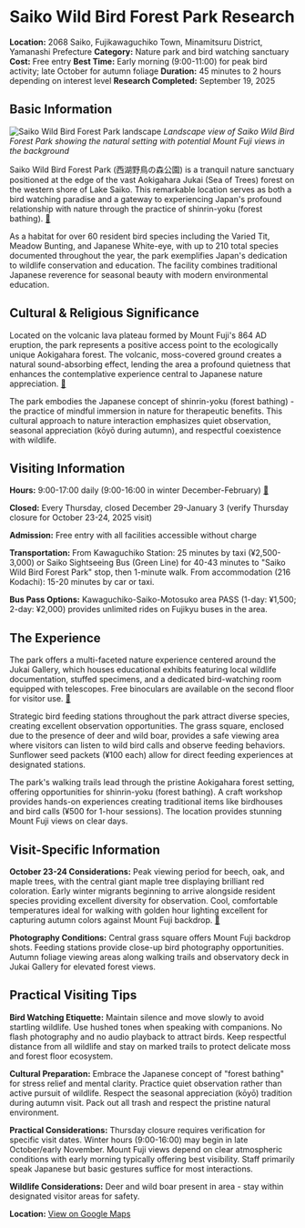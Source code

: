 # Saiko Wild Bird Forest Park Research

**Location:** 2068 Saiko, Fujikawaguchiko Town, Minamitsuru District, Yamanashi Prefecture
**Category:** Nature park and bird watching sanctuary
**Cost:** Free entry
**Best Time:** Early morning (9:00-11:00) for peak bird activity; late October for autumn foliage
**Duration:** 45 minutes to 2 hours depending on interest level
**Research Completed:** September 19, 2025

## Basic Information

![Saiko Wild Bird Forest Park landscape](http://video.mustlovejapan.com/video/YL056.flv.jpg)
*Landscape view of Saiko Wild Bird Forest Park showing the natural setting with potential Mount Fuji views in the background*

Saiko Wild Bird Forest Park (西湖野鳥の森公園) is a tranquil nature sanctuary positioned at the edge of the vast Aokigahara Jukai (Sea of Trees) forest on the western shore of Lake Saiko. This remarkable location serves as both a bird watching paradise and a gateway to experiencing Japan's profound relationship with nature through the practice of shinrin-yoku (forest bathing). [🔗](https://fujisan.ne.jp/en/pages/345/)

As a habitat for over 60 resident bird species including the Varied Tit, Meadow Bunting, and Japanese White-eye, with up to 210 total species documented throughout the year, the park exemplifies Japan's dedication to wildlife conservation and education. The facility combines traditional Japanese reverence for seasonal beauty with modern environmental education.

## Cultural & Religious Significance

Located on the volcanic lava plateau formed by Mount Fuji's 864 AD eruption, the park represents a positive access point to the ecologically unique Aokigahara forest. The volcanic, moss-covered ground creates a natural sound-absorbing effect, lending the area a profound quietness that enhances the contemplative experience central to Japanese nature appreciation. [🔗](https://www.yamanashi-kankou.jp/english/explore-by-area/fujisan-fujigoko/saiko-wild-birds-park.html)

The park embodies the Japanese concept of shinrin-yoku (forest bathing) - the practice of mindful immersion in nature for therapeutic benefits. This cultural approach to nature interaction emphasizes quiet observation, seasonal appreciation (kōyō during autumn), and respectful coexistence with wildlife.

## Visiting Information

**Hours:** 9:00-17:00 daily (9:00-16:00 in winter December-February) [🔗](https://fujisan.ne.jp/en/pages/345/)

**Closed:** Every Thursday, closed December 29-January 3 (verify Thursday closure for October 23-24, 2025 visit)

**Admission:** Free entry with all facilities accessible without charge

**Transportation:** From Kawaguchiko Station: 25 minutes by taxi (¥2,500-3,000) or Saiko Sightseeing Bus (Green Line) for 40-43 minutes to "Saiko Wild Bird Forest Park" stop, then 1-minute walk. From accommodation (216 Kodachi): 15-20 minutes by car or taxi.

**Bus Pass Options:** Kawaguchiko-Saiko-Motosuko area PASS (1-day: ¥1,500; 2-day: ¥2,000) provides unlimited rides on Fujikyu buses in the area.

## The Experience

The park offers a multi-faceted nature experience centered around the Jukai Gallery, which houses educational exhibits featuring local wildlife documentation, stuffed specimens, and a dedicated bird-watching room equipped with telescopes. Free binoculars are available on the second floor for visitor use. [🔗](https://www.mustlovejapan.com/subject/lake_sai_wild_bird_forest/)

Strategic bird feeding stations throughout the park attract diverse species, creating excellent observation opportunities. The grass square, enclosed due to the presence of deer and wild boar, provides a safe viewing area where visitors can listen to wild bird calls and observe feeding behaviors. Sunflower seed packets (¥100 each) allow for direct feeding experiences at designated stations.

The park's walking trails lead through the pristine Aokigahara forest setting, offering opportunities for shinrin-yoku (forest bathing). A craft workshop provides hands-on experiences creating traditional items like birdhouses and bird calls (¥500 for 1-hour sessions). The location provides stunning Mount Fuji views on clear days.

## Visit-Specific Information

**October 23-24 Considerations:** Peak viewing period for beech, oak, and maple trees, with the central giant maple tree displaying brilliant red coloration. Early winter migrants beginning to arrive alongside resident species providing excellent diversity for observation. Cool, comfortable temperatures ideal for walking with golden hour lighting excellent for capturing autumn colors against Mount Fuji backdrop. [🔗](https://en.kawaguchiko.net/park-en/yachonomori/)

**Photography Conditions:** Central grass square offers Mount Fuji backdrop shots. Feeding stations provide close-up bird photography opportunities. Autumn foliage viewing areas along walking trails and observatory deck in Jukai Gallery for elevated forest views.

## Practical Visiting Tips

**Bird Watching Etiquette:** Maintain silence and move slowly to avoid startling wildlife. Use hushed tones when speaking with companions. No flash photography and no audio playback to attract birds. Keep respectful distance from all wildlife and stay on marked trails to protect delicate moss and forest floor ecosystem.

**Cultural Preparation:** Embrace the Japanese concept of "forest bathing" for stress relief and mental clarity. Practice quiet observation rather than active pursuit of wildlife. Respect the seasonal appreciation (kōyō) tradition during autumn visit. Pack out all trash and respect the pristine natural environment.

**Practical Considerations:** Thursday closure requires verification for specific visit dates. Winter hours (9:00-16:00) may begin in late October/early November. Mount Fuji views depend on clear atmospheric conditions with early morning typically offering best visibility. Staff primarily speak Japanese but basic gestures suffice for most interactions.

**Wildlife Considerations:** Deer and wild boar present in area - stay within designated visitor areas for safety.

**Location:** [View on Google Maps](https://maps.google.com/?q=2068+Saiko,+Fujikawaguchiko+Town,+Minamitsuru+District,+Yamanashi+Prefecture)